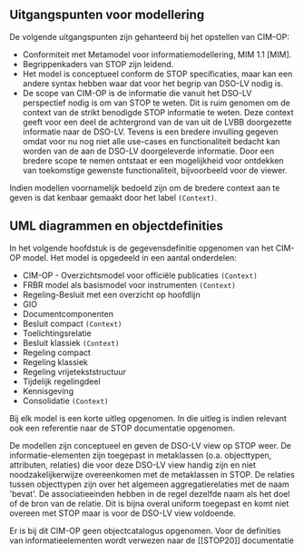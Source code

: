 Uitgangspunten voor modellering
-----------------

De volgende uitgangspunten zijn gehanteerd bij het opstellen van CIM-OP:

- Conformiteit met Metamodel voor informatiemodellering, MIM 1.1 [MIM].
- Begrippenkaders van STOP zijn leidend.
- Het model is conceptueel conform de STOP specificaties, maar kan een andere syntax hebben waar dat voor het begrip van DSO-LV nodig is.
- De scope van CIM-OP is de informatie die vanuit het DSO-LV perspectief nodig is om van STOP te weten. Dit is ruim genomen om de context van de strikt benodigde STOP informatie te weten. Deze context geeft voor een deel de achtergrond van de van uit de LVBB doorgezette informatie naar de DSO-LV. Tevens is een bredere invulling gegeven omdat voor nu nog niet alle use-cases en functionaliteit bedacht kan worden van de aan de DSO-LV doorgeleverde informatie. Door een bredere scope te nemen ontstaat er een mogelijkheid voor ontdekken van toekomstige gewenste functionaliteit, bijvoorbeeld voor de viewer.

Indien modellen voornamelijk bedoeld zijn om de bredere context aan te geven is dat kenbaar gemaakt door het label `(Context)`.

UML diagrammen en objectdefinities
-----------------

In het volgende hoofdstuk is de gegevensdefinitie opgenomen van het CIM-OP model.
Het model is opgedeeld in een aantal onderdelen:
- CIM-OP - Overzichtsmodel voor officiële publicaties `(Context)`
- FRBR model als basismodel voor instrumenten `(Context)`
- Regeling-Besluit met een overzicht op hoofdlijn
- GIO
- Documentcomponenten
- Besluit compact `(Context)`
- Toelichtingsrelatie
- Besluit klassiek `(Context)`
- Regeling compact
- Regeling klassiek
- Regeling vrijetekststructuur
- Tijdelijk regelingdeel
- Kennisgeving
- Consolidatie `(Context)`

Bij elk model is een korte uitleg opgenomen. In die uitleg is indien relevant ook een referentie naar de STOP documentatie opgenomen.

De modellen zijn conceptueel en geven de DSO-LV view op STOP weer. De informatie-elementen zijn toegepast in metaklassen (o.a. objecttypen, attributen, relaties) die voor deze DSO-LV view handig zijn en niet noodzakelijkerwijze overeenkomen met de metaklassen in STOP. De relaties tussen objecttypen zijn over het algemeen aggregatierelaties met de naam 'bevat'. De associatieeinden hebben in de regel dezelfde naam als het doel of de bron van de relatie. Dit is bijna overal uniform toegepast en komt niet overeen met STOP maar is voor de DSO-LV view voldoende.

<aside class="note">
Er is bij dit CIM-OP geen objectcatalogus opgenomen. Voor de definities van informatieelementen wordt verwezen naar de [[STOP20]] documentatie
</aside>
